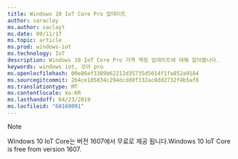 ```yaml
---
title: Windows 10 IoT Core Pro 업데이트
author: saraclay
ms.author: saclayt
ms.date: 09/11/17
ms.topic: article
ms.prod: windows-iot
ms.technology: IoT
description: Windows 10 IoT Core Pro 가격 책정 업데이트에 대해 알아봅니다.
keywords: windows iot, 코어 pro
ms.openlocfilehash: 00e86ef3389b62212d35735d5614f1fa852a9184
ms.sourcegitcommit: 2b4ce105834c294dcdd8f332ac8dd2732f4b5af8
ms.translationtype: MT
ms.contentlocale: ko-KR
ms.lasthandoff: 04/23/2019
ms.locfileid: "60169091"
---
```

> [!NOTE]
> <span data-ttu-id="409ea-104">Windows 10 IoT Core는 버전 1607에서 무료로 제공 됩니다.</span><span class="sxs-lookup"><span data-stu-id="409ea-104">Windows 10 IoT Core is free from version 1607.</span></span>
